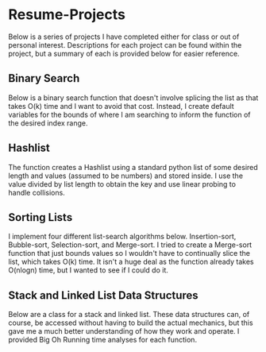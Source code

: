 # Resume-Projects

Below is a series of projects I have completed either for class or out of personal interest. Descriptions for each project
can be found within the project, but a summary of each is provided below for easier reference.

## Binary Search ##
Below is a binary search function that doesn't involve splicing the list as that takes O(k) time and I want to avoid that cost. Instead, I create default variables for the bounds of where I am searching to inform the function of the desired index range. 

## Hashlist ##
The function creates a Hashlist using a standard python list of some desired length and values (assumed to be numbers) and stored inside. I use the value divided by list length to obtain the key and use linear probing to handle collisions.

## Sorting Lists ##
I implement four different list-search algorithms below. Insertion-sort, Bubble-sort, Selection-sort, and Merge-sort. I tried to create a Merge-sort function that just bounds values so I wouldn't have to continually slice the list, which takes O(k) time. It isn't a huge deal as the function already takes O(nlogn) time, but I wanted to see if I could do it.

## Stack and Linked List Data Structures ##
Below are a class for a stack and linked list. These data structures can, of course, be accessed without having to build the actual mechanics, but this gave me a much better understanding of how they work and operate. I provided Big Oh Running time analyses for each function.
